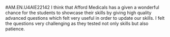 #AM.EN.U4AIE22142
I think that Afford Medicals has a given a wonderful chance for the students to showcase their skills by giving high quality advanced questions which felt very useful in order to update our skills.
I felt the questions very challenging as they tested not only skills but also patience.
